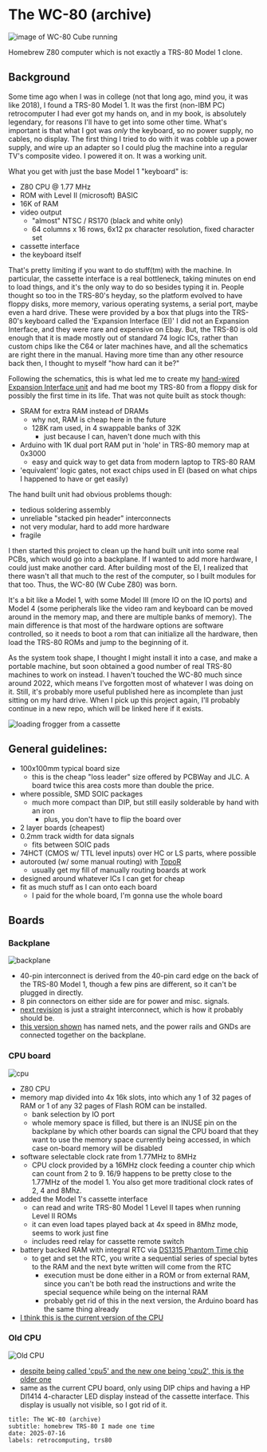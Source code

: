 # The WC-80 (archive)

![image of WC-80 Cube running](img/running.jpg)

Homebrew Z80 computer which is not exactly a TRS-80 Model 1 clone. 

## Background
Some time ago when I was in college (not that long ago, mind you, it was like 2018), I found a TRS-80 Model 1. It was the first (non-IBM PC) retrocomputer I had ever got my hands on, and in my book, is absolutely legendary, for reasons I'll have to get into some other time. What's important is that what I got was *only* the keyboard, so no power supply, no cables, no display. The first thing I tried to do with it was cobble up a power supply, and wire up an adapter so I could plug the machine into a regular TV's composite video. I powered it on. It was a working unit. 

What you get with just the base Model 1 "keyboard" is:
- Z80 CPU @ 1.77 MHz
- ROM with Level II (microsoft) BASIC
- 16K of RAM
- video output
    - "almost" NTSC / RS170 (black and white only)
    - 64 columns x 16 rows, 6x12 px character resolution, fixed character set
- cassette interface
- the keyboard itself

That's  pretty limiting if you want to do stuff(tm) with the machine. In particular, the cassette interface is a real bottleneck, taking minutes on end to load things, and it's the only way to do so besides typing it in. People thought so too in the TRS-80's heyday, so the platform evolved to have floppy disks, more memory, various operating systems, a serial port, maybe even a hard drive. These were provided by a box that plugs into the TRS-80's keyboard called the 'Expansion Interface (EI)' I did not an Expansion Interface, and they were rare and expensive on Ebay. But, the TRS-80 is old enough that it is made mostly out of standard 74 logic ICs, rather than custom chips like the C64 or later machines have, and all the schematics are right there in the manual. Having more time than any other resource back then, I thought to myself "how hard can it be?"

Following the schematics, this is what led me to create my [hand-wired Expansion Interface unit](https://alnwlsn.com/projectrepository/index.php?title=TRS-80_Model_1_-_Wilson_Expansion_Interface) and had me boot my TRS-80 from a floppy disk for possibly the first time in its life. That was not quite built as stock though:
- SRAM for extra RAM instead of DRAMs
    - why not, RAM is cheap here in the future
    - 128K ram used, in 4 swappable banks of 32K
        - just because I can, haven't done much with this
- Arduino with 1K dual port RAM put in 'hole' in TRS-80 memory map at 0x3000
    - easy and quick way to get data from modern laptop to TRS-80 RAM
- 'equivalent' logic gates, not exact chips used in EI (based on what chips I happened to have or get easily)

The hand built unit had obvious problems though:
- tedious soldering assembly
- unreliable "stacked pin header" interconnects
- not very modular, hard to add more hardware
- fragile

I then started this project to clean up the hand built unit into some real PCBs, which would go into a backplane. If I wanted to add more hardware, I could just make another card. After building most of the EI, I realized that there wasn't all that much to the rest of the computer, so I built modules for that too. Thus, the WC-80 (W Cube Z80) was born.

It's a bit like a Model 1, with some Model III (more IO on the IO ports) and Model 4 (some peripherals like the video ram and keyboard can be moved around in the memory map, and there are multiple banks of memory). The main difference is that most of the hardware options are software controlled, so it needs to boot a rom that can initialize all the hardware, then load the TRS-80 ROMs and jump to the beginning of it.

As the system took shape, I thought I might install it into a case, and make a portable machine, but soon obtained a good number of real TRS-80 machines to work on instead. I haven't touched the WC-80 much since around 2022, which means I've forgotten most of whatever I was doing on it. Still, it's probably more useful published here as incomplete than just sitting on my hard drive. When I pick up this project again, I'll probably continue in a new repo, which will be linked here if it exists.

![loading frogger from a cassette](img/cassette-demo.jpg)

## General guidelines:
- 100x100mm typical board size
    - this is the cheap "loss leader" size offered by PCBWay and JLC. A board twice this area costs more than double the price.
- where possible, SMD SOIC packages
    - much more compact than DIP, but still easily solderable by hand with an iron
        - plus, you don't have to flip the board over
- 2 layer boards (cheapest)
- 0.2mm track width for data signals
    - fits between SOIC pads
- 74HCT (CMOS w/ TTL level inputs) over HC or LS parts, where possible
- autorouted (w/ some manual routing) with [TopoR](https://en.wikipedia.org/wiki/TopoR)
    - usually get my fill of manually routing boards at work
- designed around whatever ICs I can get for cheap
- fit as much stuff as I can onto each board
    - I paid for the whole board, I'm gonna use the whole board

## Boards
### Backplane
![backplane](img/backplane.jpg)
- 40-pin interconnect is derived from the 40-pin card edge on the back of the TRS-80 Model 1, though a few pins are different, so it can't be plugged in directly.
- 8 pin connectors on either side are for power and misc. signals.
- [next revision](boards/backplane2/new/) is just a straight interconnect, which is how it probably should be.
- [this version shown](boards/backplane/) has named nets, and the power rails and GNDs are connected together on the backplane.

### CPU board
![cpu](img/cpu-board.jpg)
- Z80 CPU
- memory map divided into 4x 16k slots, into which any 1 of 32 pages of RAM or 1 of any 32 pages of Flash ROM can be installed. 
    - bank selection by IO port
    - whole memory space is filled, but there is an INUSE pin on the backplane by which other boards can signal the CPU board that they want to use the memory space currently being accessed, in which case on-board memory will be disabled
- software selectable clock rate from 1.77MHz to 8MHz
    - CPU clock provided by a 16MHz clock feeding a counter chip which can count from 2 to 9. 16/9 happens to be pretty close to the 1.77MHz of the model 1. You also get more traditional clock rates of 2, 4 and 8Mhz.
- added the Model 1's cassette interface
    - can read and write TRS-80 Model 1 Level II tapes when running Level II ROMs
    - it can even load tapes played back at 4x speed in 8Mhz mode, seems to work just fine
    - includes reed relay for cassette remote switch
- battery backed RAM with integral RTC via [DS1315 Phantom Time chip](https://www.analog.com/en/products/ds1315.html)
    -   to get and set the RTC, you write a sequential series of special bytes to the RAM and the next byte written will come from the RTC
        - execution must be done either in a ROM or from external RAM, since you can't be both read the instructions and write the special sequence while being on the internal RAM
        - probably get rid of this in the next version, the Arduino board has the same thing already
- [I think this is the current version of the CPU](boards/cpu/cpu-rev2/)

### Old CPU
![Old CPU](img/old-cpu-board.jpg)
- [despite being called 'cpu5' and the new one being 'cpu2', this is the older one](boards/cpu/cpu5/)
- same as the current CPU board, only using DIP chips and having a HP Dl1414 4-character LED display instead of the cassette interface. This display is usually not visible, so I got rid of it.

```alnwlsn-ssg
title: The WC-80 (archive)
subtitle: homebrew TRS-80 I made one time
date: 2025-07-16
labels: retrocomputing, trs80
```
